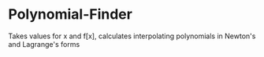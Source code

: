 # Polynomial-Finder
Takes values for x and f[x], calculates interpolating polynomials in Newton's and Lagrange's forms
